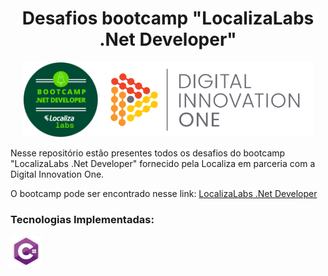 <center><h1>Desafios bootcamp "LocalizaLabs .Net Developer"</h1></center>

<p align="center">
<img src="./assets/logo-localiza.png" alt="" height="120" /><img src="./assets/logo-DIO.png" alt="" height="120" />
</p>



<p>Nesse repositório estão presentes todos os desafios do bootcamp "LocalizaLabs .Net Developer" fornecido pela Localiza em parceria com a Digital Innovation One.</p>

O bootcamp pode ser encontrado nesse link: [LocalizaLabs .Net Developer](https://web.digitalinnovation.one/track/localizalabs-net-developer)

### Tecnologias Implementadas:

<left><img src="./assets/icone_csharp.png" alt="csharp" height="50"/></left>

